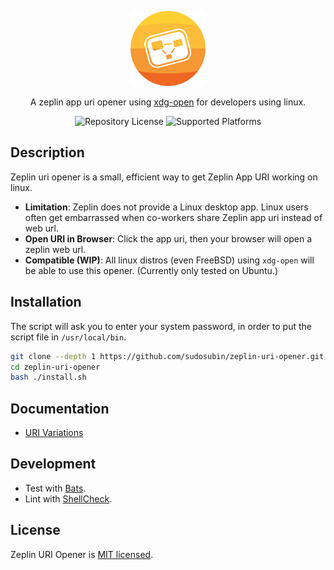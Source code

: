 <p align="center">
  <img src="https://raw.githubusercontent.com/sudosubin/zeplin-uri-opener/assets/logo.svg" width="120" alt="Zeplin URI Opener Logo" />
</p>

<p align="center">A zeplin app uri opener using <a href="https://linux.die.net/man/1/xdg-open" target="_blank">xdg-open</a> for developers using linux.</p>

<p align="center">
  <img src="https://img.shields.io/github/license/sudosubin/zeplin-uri-opener" alt="Repository License" />
  <img src="https://img.shields.io/badge/platform-linux%20%7C%20freebsd-lightgrey" alt="Supported Platforms" />
</p>

## Description

Zeplin uri opener is a small, efficient way to get Zeplin App URI working on linux.

- **Limitation**: Zeplin does not provide a Linux desktop app. Linux users often get embarrassed when co-workers share Zeplin app uri instead of web url.
- **Open URI in Browser**: Click the app uri, then your browser will open a zeplin web url.
- **Compatible (WIP)**: All linux distros (even FreeBSD) using `xdg-open` will be able to use this opener. (Currently only tested on Ubuntu.)

## Installation

The script will ask you to enter your system password, in order to put the script file in `/usr/local/bin`.

```sh
git clone --depth 1 https://github.com/sudosubin/zeplin-uri-opener.git
cd zeplin-uri-opener
bash ./install.sh
```

## Documentation

- [URI Variations](./docs/uri-variations.md)

## Development

- Test with [Bats](https://github.com/bats-core/bats-core).
- Lint with [ShellCheck](https://github.com/koalaman/shellcheck).

## License

Zeplin URI Opener is [MIT licensed](./LICENSE).
